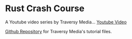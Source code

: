 # Rust Crash Course

A Youtube video series by Traversy Media...
[Youtube Video](https://www.youtube.com/watch?v=zF34dRivLOw&t=1030s)

[Github Repository](https://github.com/bradtraversy/rust_sandbox) for Traversy Media's tutorial files.



